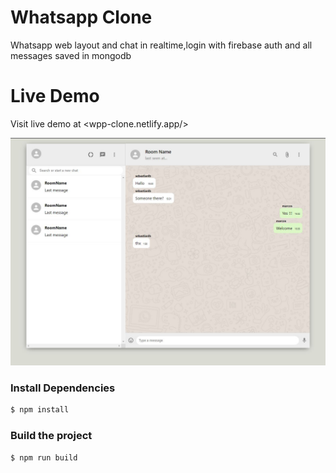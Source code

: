 # Whatsapp Clone
Whatsapp web layout and chat in realtime,login with firebase auth and all messages saved in mongodb

# Live Demo
Visit live demo at <wpp-clone.netlify.app/>

![](screenshot.png)

### Install Dependencies
```sh
$ npm install 
```

### Build the project
```sh
$ npm run build
```
